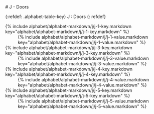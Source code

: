  <div data-role="collapsible" data-inset="false" markdown="1">
 # J - Doors

{:refdef: .alphabet-table-key}
J
: Doors
{: refdef}


<dt markdown='block' >
{% include alphabet/alphabet-markdown/j/j-1-key.markdown key="alphabet/alphabet-markdown/j/j-1-key.markdown" %}
</dt>
<dd markdown='1'>
{% include alphabet/alphabet-markdown/j/j-1-value.markdown key="alphabet/alphabet-markdown/j/j-1-value.markdown" %}
</dd>

<dt markdown='block' >
{% include alphabet/alphabet-markdown/j/j-3-key.markdown key="alphabet/alphabet-markdown/j/j-3-key.markdown" %}
</dt>
<dd markdown='1'>
{% include alphabet/alphabet-markdown/j/j-3-value.markdown key="alphabet/alphabet-markdown/j/j-3-value.markdown" %}
</dd>

<dt markdown='block' >
{% include alphabet/alphabet-markdown/j/j-4-key.markdown key="alphabet/alphabet-markdown/j/j-4-key.markdown" %}
</dt>
<dd markdown='1'>
{% include alphabet/alphabet-markdown/j/j-4-value.markdown key="alphabet/alphabet-markdown/j/j-4-value.markdown" %}
</dd>

<dt markdown='block' >
{% include alphabet/alphabet-markdown/j/j-5-key.markdown key="alphabet/alphabet-markdown/j/j-5-key.markdown" %}
</dt>
<dd markdown='1'>
{% include alphabet/alphabet-markdown/j/j-5-value.markdown key="alphabet/alphabet-markdown/j/j-5-value.markdown" %}
</dd>

 </div>
